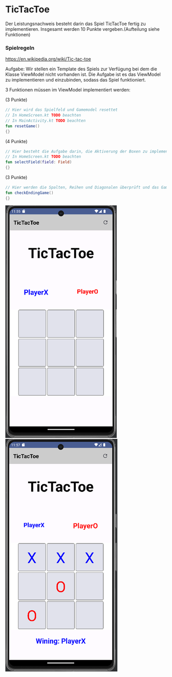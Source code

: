 # TicTacToe

Der Leistungsnachweis besteht darin das Spiel TicTacToe fertig zu implementieren.
Insgesamt werden 10 Punkte vergeben.(Aufteilung siehe Funktionen)

### Spielregeln
https://en.wikipedia.org/wiki/Tic-tac-toe

Aufgabe:
Wir stellen ein Template des Spiels zur Verfügung bei dem die Klasse ViewModel nicht vorhanden ist.
Die Aufgabe ist es das ViewModel zu implementieren und einzubinden, sodass das Spiel funktioniert.

3 Funktionen müssen im ViewModel implementiert werden:

(3 Punkte)
```Kotlin
// Hier wird das Spielfeld und Gamemodel resettet
// In HomeScreen.kt TODO beachten
// In MainActivity.kt TODO beachten
fun resetGame()
{}
```
(4 Punkte)
```Kotlin
// Hier besteht die Aufgabe darin, die Aktiverung der Boxen zu implementieren.
// In HomeScreen.kt TODO beachten
fun selectField(field: Field)
{}
```

(3 Punkte)
```Kotlin
// Hier werden die Spalten, Reihen und Diagonalen überprüft und das Game beendet, falls ein Spieler gewonnen hat.
fun checkEndingGame()
{}
```
![image](img.png)
![image](img2.png)

